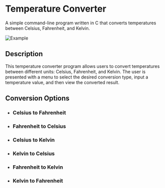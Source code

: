 # Temperature Converter
A simple command-line program written in C that converts temperatures between Celsius, Fahrenheit, and Kelvin.

![Example](https://github.com/Bogdan016/C-Programming-Projects/assets/76945445/11b81781-6017-4974-88d6-ddc4d08cfc14)


## Description
This temperature converter program allows users to convert temperatures between different units: Celsius, Fahrenheit, and Kelvin.
The user is presented with a menu to select the desired conversion type, input a temperature value, and then view the converted result.

## Conversion Options
- ### Celsius to Fahrenheit
- ### Fahrenheit to Celsius
- ### Celsius to Kelvin
- ### Kelvin to Celsius
- ### Fahrenheit to Kelvin
- ### Kelvin to Fahrenheit
